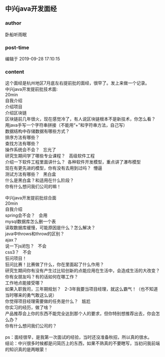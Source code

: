 ## 中兴java开发面经
### author 
卧船听雨眠
### post-time 

编辑于  2019-09-28 17:10:15
### content 
<div class="post-topic-des nc-post-content">
 <div>
  这个面经是杭州地区7月底左右提前批的面经，很早了。发上来做一个记录。
 </div>
 <div>
  中兴java开发提前批技术面:
  <br/>
  20min
  <br/>
  自我介绍
  <br/>
  介绍项目
  <br/>
  介绍区块链
  <br/>
  区块链前几年很火，现在感觉冷了，有人说区块链根本不是新技术，你怎么看？
  <br/>
  用java手写一个字符串拼接（不能用“+”和字符串方法，自己写）
  <br/>
  数据结构中存储数据有哪些方式？
  <br/>
  排序方法有哪些？
  <br/>
  查找方法有哪些？
  <br/>
  操作系统会不会？   忘光了
  <br/>
  研究生期间学了哪些专业课程？   高级软件工程
  <br/>
  介绍一下软件工程里面讲什么？  各种软件开发模型，重点讲了瀑布模型
  <br/>
  现在有更先进的模型，你有没有去用到过吗？  懵逼
  <br/>
  测试方法有哪些？   黑白盒
  <br/>
  什么是黑白盒？和适用在什么阶段？
  <br/>
  你有什么想问我们公司的嘛！
  <br/>
  <br/>
 </div>
 <div>
  中兴java开发提前批综合面
  <br/>
  20min
  <br/>
  自我介绍
  <br/>
  spring会不会？   会用
  <br/>
  mysql数据库怎么删一个表
  <br/>
  读取数据库缓慢，可能原因是什么？怎么解决？
  <br/>
  java中throws和throw的区别？
  <br/>
  ajax？
  <br/>
  说一下js闭包？   不会
  <br/>
  css3？   不会
  <br/>
  狂问项目！
  <br/>
  狂问比赛！比赛做了什么，你在里面起了什么作用？
  <br/>
  研究生期间你有没有产生过比较创新的点能应用在生活中，会造成生活的大改变？
  <br/>
  你有女朋友吗？有的话如何在哪工作？
  <br/>
  工作地点能接受哪？
  <br/>
  如果入职我司，三年期规划？   2-3年我要当项目经理，就这么霸气！（也不知道当时哪来的勇气敢这么说）
  <br/>
  你觉得项目经理需要做的任务是什么？   尴尬
  <br/>
  你实习的经历，做了啥？
  <br/>
  产品推荐会上你的东西不能完全达到那个人的要求，但你特别想推荐出去，你会怎么办？
  <br/>
  你有什么想问我们公司的？
  <br/>
  <br/>
 </div>
 <div>
  ps：面经很早，是我第一次面试的经验，当时还没准备秋招，所以真的很水。
 </div>
 <div>
  结论：中兴很多时候都是问简历上的东西，如果不熟真的不要瞎写，当初问我前端的知识真的是两眼蒙！
 </div>
 <div>
  <br/>
 </div>
</div>
